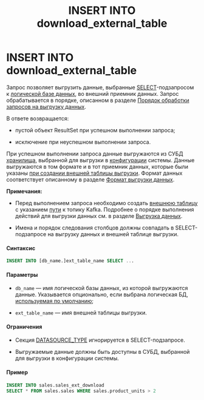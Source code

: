﻿---
layout: default
title: INSERT INTO download_external_table
nav_order: 24
parent: Запросы SQL+
grand_parent: Справочная информация
has_children: false
has_toc: false
---

INSERT INTO download_external_table
===================================

Запрос позволяет выгрузить данные, выбранные [SELECT](../SELECT/SELECT.md)-подзапросом 
к [логической базе данных](../../../Обзор_понятий_компонентов_и_связей/Основные_понятия/Логическая_база_данных/Логическая_база_данных.md), 
во внешний приемник данных. Запрос обрабатывается в порядке, описанном в разделе 
[Порядок обработки запросов на выгрузку данных](../../../Обзор_понятий_компонентов_и_связей/Связи_с_другими_системами_и_компонентами/Порядок_обработки_запросов_на_выгрузку_данных/Порядок_обработки_запросов_на_выгрузку_данных.md).

В ответе возвращается:

*   пустой объект ResultSet при успешном выполнении запроса;

*   исключение при неуспешном выполнении запроса.

При успешном выполнении запроса данные выгружаются из СУБД [хранилища](../../../Обзор_понятий_компонентов_и_связей/Основные_понятия/Хранилище_данных/Хранилище_данных.md), 
выбранной для выгрузки в [конфигурации](../../../Эксплуатация/Конфигурация/Конфигурация.md) системы. 
Данные выгружаются в том формате и в тот приемник данных, которые были указаны 
[при создании внешней таблицы выгрузки](../CREATE_DOWNLOAD_EXTERNAL_TABLE). Формат данных соответствует 
описанному в разделе [Формат выгрузки данных](../../Формат_выгрузки_данных/Формат_выгрузки_данных.md).

**Примечания:**

*   Перед выполнением запроса необходимо создать [внешнюю таблицу](../../../Обзор_понятий_компонентов_и_связей/Основные_понятия/Внешняя_таблица/Внешняя_таблица.md) 
    с указанием [пути](../../Формат_пути_к_внешнему_приемнику_данных/Формат_пути_к_внешнему_приемнику_данных.md) 
    к топику Kafka. Подробнее о порядке выполнения действий для выгрузки данных см. в разделе 
    [Выгрузка данных](../../../Работа_с_системой/Выгрузка_данных/Выгрузка_данных.md).

*   Имена и порядок следования столбцов должны совпадать в SELECT-подзапросе на выгрузку данных и 
    внешней таблице выгрузки.

#### Синтаксис
```sql
INSERT INTO [db_name.]ext_table_name SELECT ...
```
#### Параметры

*   `db_name` — имя логической базы данных, из которой выгружаются данные. Указывается опционально, 
    если выбрана логическая БД, [используемая по умолчанию](../../../Работа_с_системой/Другие_функции/Определение_логической_БД_по_умолчанию/Определение_логической_БД_по_умолчанию.md);

*   `ext_table_name` — имя внешней таблицы выгрузки.

#### Ограничения

*   Секция [DATASOURCE_TYPE](<LINK>) игнорируется в SELECT-подзапросе.

*   Выгружаемые данные должны быть доступны в СУБД, выбранной для выгрузки в конфигурации системы.

#### Пример
```sql
INSERT INTO sales.sales_ext_download
SELECT * FROM sales.sales WHERE sales.product_units > 2
```